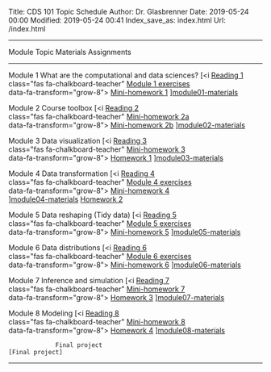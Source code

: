 Title: CDS 101 Topic Schedule
Author: Dr. Glasbrenner
Date: 2019-05-24 00:00
Modified: 2019-05-24 00:41
Index_save_as: index.html
Url: /index.html

---------------------------------------------------------------------------------------------------------------------------------------------------------------
Module           Topic                                                         Materials                          Assignments
---------------- --------------------------------------------------            ---------                          ---------------------------------------------
Module 1         What are the computational and data sciences?                 [<i                                [Reading 1]<br>
                                                                               class="fas fa-chalkboard-teacher"  [Module 1 exercises]<br>
                                                                               data-fa-transform="grow-8">        [Mini-homework 1]
                                                                               </i>][module01-materials]

Module 2         Course toolbox                                                [<i                                [Reading 2]<br>
                                                                               class="fas fa-chalkboard-teacher"  [Mini-homework 2a]<br>
                                                                               data-fa-transform="grow-8">        [Mini-homework 2b]
                                                                               </i>][module02-materials]

Module 3         Data visualization                                            [<i                                [Reading 3]<br>
                                                                               class="fas fa-chalkboard-teacher"  [Mini-homework 3]<br>
                                                                               data-fa-transform="grow-8">        [Homework 1]
                                                                               </i>][module03-materials]

Module 4         Data transformation                                           [<i                                [Reading 4]<br>
                                                                               class="fas fa-chalkboard-teacher"  [Module 4 exercises]<br>
                                                                               data-fa-transform="grow-8">        [Mini-homework 4]<br>
                                                                               </i>][module04-materials]          [Homework 2]

Module 5         Data reshaping (Tidy data)                                    [<i                                [Reading 5]<br>
                                                                               class="fas fa-chalkboard-teacher"  [Module 5 exercises]<br>
                                                                               data-fa-transform="grow-8">        [Mini-homework 5]
                                                                               </i>][module05-materials]
                 
Module 6         Data distributions                                            [<i                                [Reading 6]<br>
                                                                               class="fas fa-chalkboard-teacher"  [Module 6 exercises]<br>
                                                                               data-fa-transform="grow-8">        [Mini-homework 6]
                                                                               </i>][module06-materials]

Module 7         Inference and simulation                                      [<i                                [Reading 7]<br>
                                                                               class="fas fa-chalkboard-teacher"  [Mini-homework 7]<br>
                                                                               data-fa-transform="grow-8">        [Homework 3]
                                                                               </i>][module07-materials]

Module 8         Modeling                                                      [<i                                [Reading 8]<br>
                                                                               class="fas fa-chalkboard-teacher"  [Mini-homework 8]<br>
                                                                               data-fa-transform="grow-8">        [Homework 4]
                                                                               </i>][module08-materials]

                 Final project                                                                                    [Final project]

---------------------------------------------------------------------------------------------------------------------------------------------------------------

[Reading 1]:          /assignments/reading01/
[Reading 2]:          /assignments/reading02/
[Reading 3]:          /assignments/reading03/
[Reading 4]:          /assignments/reading04/
[Reading 5]:          /assignments/reading05/
[Reading 6]:          /assignments/reading06/
[Reading 7]:          /assignments/reading07/
[Reading 8]:          /assignments/reading08/
[Homework 1]:         /assignments/homework-1/
[Homework 2]:         /assignments/homework-2/
[Homework 3]:         /assignments/homework-3/
[Homework 4]:         /assignments/homework-4/
[Final project]:      /assignments/final-project/
[Mini-homework 1]:    /assignments/minihw01-can-twitter-predict-election-results/
[Mini-homework 2a]:   /assignments/minihw02a-rmarkdown-practice/
[Mini-homework 2b]:   /assignments/minihw02b-visualization-practice/
[Mini-homework 3]:    /assignments/minihw03-visualization-by-example/
[Mini-homework 4]:    /assignments/minihw04-flights-of-new-york/
[Mini-homework 5]:    /assignments/minihw05-tidy-gradebook/
[Mini-homework 6]:    /assignments/minihw06-analyzing-data-distributions/
[Mini-homework 7]:    /assignments/minihw07-who-busts-the-mythbusters/
[Mini-homework 8]:    /assignments/minihw08-under-blood-pressure/
[Module 1 exercises]: /assignments/module01-exercises/
[Module 4 exercises]: /assignments/module04-exercises/
[Module 5 exercises]: /assignments/module05-exercises/
[Module 6 exercises]: /assignments/module06-exercises/
[module01-materials]: /materials/module01-materials/
[module02-materials]: /materials/module02-materials/
[module03-materials]: /materials/module03-materials/
[module04-materials]: /materials/module04-materials/
[module05-materials]: /materials/module05-materials/
[module06-materials]: /materials/module06-materials/
[module07-materials]: /materials/module07-materials/
[module08-materials]: /materials/module08-materials/
